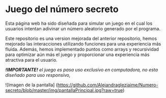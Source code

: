 # Juego del número secreto

Esta página web ha sido diseñada para simular un juego en el cual los usuarios intentan adivinar un número aleatorio generado por el programa. 

Este repositorio es una version mejorada del anterior repositorio, hemos mejorado las interacciones utilizando funciones para una experiencia más fluida. Además, hemos implementado puntos como arrays y recursividad para optimizar aún más el juego y proporcionar una experiencia más atractiva para el usuario.

***!IMPORTANTE!** el juego es pasa uso exclusivo en computadora, no esta diseñado para uso responsivo,*

![Imagen de la pantalla] (https://github.com/Alejandraglezjaime/Numero-secreto/blob/master/img/pantallaPrincipal.jpg?raw=true)
